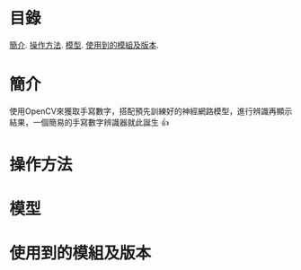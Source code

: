 # 目錄
[簡介](#簡介).
[操作方法](#操作方法).
[模型](#模型).
[使用到的模組及版本](#使用到的模組及版本).
# 簡介
使用OpenCV來獲取手寫數字，搭配預先訓練好的神經網路模型，進行辨識再顯示結果，一個簡易的手寫數字辨識器就此誕生 :+1:
# 操作方法

# 模型

# 使用到的模組及版本
